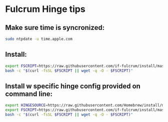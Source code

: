 # Fulcrum Hinge tips

## Make sure time is syncronized:
```bash
sudo ntpdate -u time.apple.com
```

## Install:
```bash
export FSCRIPT=https://raw.githubusercontent.com/if-fulcrum/install/master/unix.sh &&
bash -c "$(curl -fsSL $FSCRIPT || wget -q -O - $FSCRIPT)"
```

## Install w specific hinge config provided on command line:
```bash
export HINGESOURCE=https://raw.githubusercontent.com/Homebrew/install/master/install &&
export FSCRIPT=https://raw.githubusercontent.com/if-fulcrum/install/master/unix.sh &&
bash -c "$(curl -fsSL $FSCRIPT || wget -q -O - $FSCRIPT)"
```

